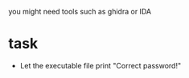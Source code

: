 you might need tools such as ghidra or IDA

# task
* Let the executable file print "Correct password!"
